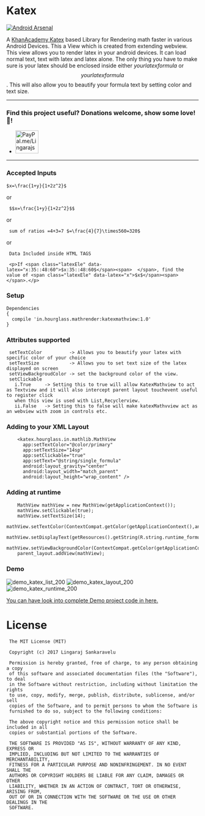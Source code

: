 # Katex
[![Android Arsenal](https://img.shields.io/badge/Android%20Arsenal-KatexMathView-brightgreen.svg?style=flat)](https://android-arsenal.com/details/1/5577)

  A [KhanAcademy Katex](https://khan.github.io/KaTeX/) based Library for Rendering math faster in various Android Devices.
  This a View which is created from extending webview. This view allows you to render latex in your android devices. It can load
  normal text, text with latex and latex alone. The only thing you have to make sure is your latex should be enclosed inside
  either $your latex formula$ or $$your latex formula$$. This will also allow you to beautify your formula text by setting color 
  and text size. 
  
  ---
### Find this project useful? Donations welcome, show some love! :revolving_hearts:!

  * <a href="https://www.paypal.me/Lingarajs/5" target="_blank"><img src="https://www.paypalobjects.com/webstatic/en_US/i/buttons/PP_logo_h_200x51.png" alt="PayPal.me/Lingarajs" style="width: 60px;"></a>

---


### Accepted Inputs
    $x=\frac{1+y}{1+2z^2}$
    
or 
    
     $$x=\frac{1+y}{1+2z^2}$$
or

     sum of ratios =4+3=7 $=\frac{4}{7}\times560=320$
or

     Data Included inside HTML TAGS
     
     <p>If <span class="latexEle" data-latex="x:35::48:60">$x:35::48:60$</span><span>  </span>, find the value of <span class="latexEle" data-latex="x">$x$</span><span>  </span>.</p>

### Setup

    Dependencies
    {
      compile 'in.hourglass.mathrender:katexmathview:1.0'
    }
    
### Attributes supported

     setTextColor          -> Allows you to beautify your latex with specific color of your choice
     setTextSize           -> Allows you to set text size of the latex displayed on screen
     setViewBackgroudColor -> set the background color of the view.
     setClickable  
       i.True     -> Setting this to true will allow KatexMathview to act as Textview and it will also intercept parent layout touchevent useful to register click 
       when this view is used with List,Recyclerview.
       ii.False   -> Setting this to false will make katexMathvview act as an webview with zoom in controls etc. 
       
       
    
### Adding to your XML Layout
   
        <katex.hourglass.in.mathlib.MathView
          app:setTextColor="@color/primary"
          app:setTextSize="14sp"
          app:setClickable="true"
          app:setText="@string/single_formula"
          android:layout_gravity="center"
          android:layout_width="match_parent"
          android:layout_height="wrap_content" />
        
        
### Adding at runtime
       
        MathView mathView = new MathView(getApplicationContext());
        mathView.setClickable(true);
        mathView.setTextSize(14);
        mathView.setTextColor(ContextCompat.getColor(getApplicationContext(),android.R.color.white));
        mathView.setDisplayText(getResources().getString(R.string.runtime_formula));
        mathView.setViewBackgroundColor(ContextCompat.getColor(getApplicationContext(),android.R.color.black));
        parent_layout.addView(mathView);
       


### Demo
   ![demo_katex_list_200](https://cloud.githubusercontent.com/assets/8025146/24969740/628856d2-1fcf-11e7-9daf-01e7fd5452db.gif) ![demo_katex_layout_200](https://cloud.githubusercontent.com/assets/8025146/24969771/825f161c-1fcf-11e7-8955-945a363404b0.gif) ![demo_katex_runtime_200](https://cloud.githubusercontent.com/assets/8025146/24969808/a3a42e3e-1fcf-11e7-83b5-beb802b700e8.gif)

[You can have look into complete Demo project code in here.](https://github.com/lingarajsankaravelu/KatexTuts)
  
# License

     The MIT License (MIT)

     Copyright (c) 2017 Lingaraj Sankaravelu

     Permission is hereby granted, free of charge, to any person obtaining a copy
     of this software and associated documentation files (the "Software"), to deal
     in the Software without restriction, including without limitation the rights
     to use, copy, modify, merge, publish, distribute, sublicense, and/or sell
     copies of the Software, and to permit persons to whom the Software is
     furnished to do so, subject to the following conditions:

     The above copyright notice and this permission notice shall be included in all
     copies or substantial portions of the Software.

     THE SOFTWARE IS PROVIDED "AS IS", WITHOUT WARRANTY OF ANY KIND, EXPRESS OR
     IMPLIED, INCLUDING BUT NOT LIMITED TO THE WARRANTIES OF MERCHANTABILITY,
     FITNESS FOR A PARTICULAR PURPOSE AND NONINFRINGEMENT. IN NO EVENT SHALL THE
     AUTHORS OR COPYRIGHT HOLDERS BE LIABLE FOR ANY CLAIM, DAMAGES OR OTHER
     LIABILITY, WHETHER IN AN ACTION OF CONTRACT, TORT OR OTHERWISE, ARISING FROM,
     OUT OF OR IN CONNECTION WITH THE SOFTWARE OR THE USE OR OTHER DEALINGS IN THE
     SOFTWARE.


